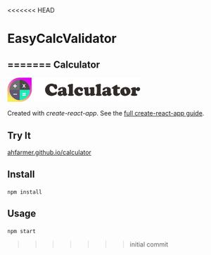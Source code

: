 <<<<<<< HEAD
# EasyCalcValidator
=======
Calculator
---
<img src="Logotype primary.png" width="60%" height="60%" />

Created with *create-react-app*. See the [full create-react-app guide](https://github.com/facebookincubator/create-react-app/blob/master/packages/react-scripts/template/README.md).



Try It
---

[ahfarmer.github.io/calculator](https://ahfarmer.github.io/calculator/)



Install
---

`npm install`



Usage
---

`npm start`
>>>>>>> initial commit
